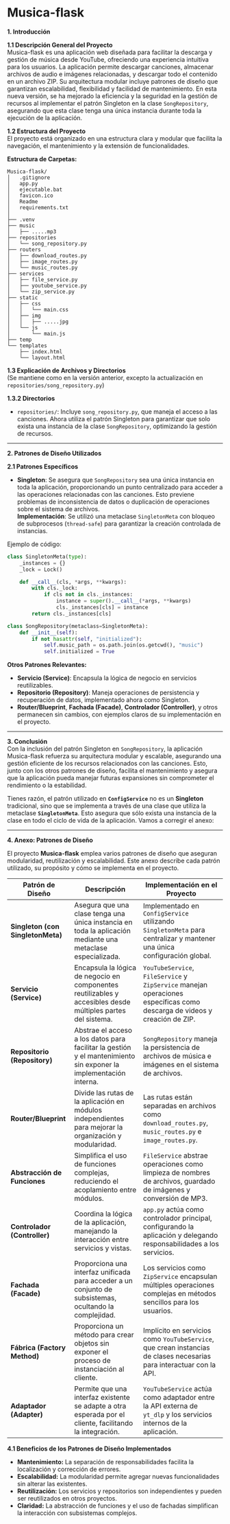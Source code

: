 # Musica-flask

**1. Introducción**

**1.1 Descripción General del Proyecto**  
Musica-flask es una aplicación web diseñada para facilitar la descarga y gestión de música desde YouTube, ofreciendo una experiencia intuitiva para los usuarios. La aplicación permite descargar canciones, almacenar archivos de audio e imágenes relacionadas, y descargar todo el contenido en un archivo ZIP. Su arquitectura modular incluye patrones de diseño que garantizan escalabilidad, flexibilidad y facilidad de mantenimiento. En esta nueva versión, se ha mejorado la eficiencia y la seguridad en la gestión de recursos al implementar el patrón Singleton en la clase `SongRepository`, asegurando que esta clase tenga una única instancia durante toda la ejecución de la aplicación.

**1.2 Estructura del Proyecto**  
El proyecto está organizado en una estructura clara y modular que facilita la navegación, el mantenimiento y la extensión de funcionalidades.  

**Estructura de Carpetas:**
```plaintext
Musica-flask/
│   .gitignore
│   app.py
│   ejecutable.bat
│   favicon.ico
│   Readme
│   requirements.txt
│   
├── .venv
├── music
│   ├── .....mp3
├── repositories
│   └── song_repository.py
├── routers
│   ├── download_routes.py
│   ├── image_routes.py
│   └── music_routes.py
├── services
│   ├── file_service.py
│   ├── youtube_service.py
│   └── zip_service.py
├── static
│   ├── css
│   │   └── main.css
│   ├── img
│   │   ├── .....jpg
│   └── js
│       └── main.js
├── temp
└── templates
    ├── index.html
    └── layout.html
```

**1.3 Explicación de Archivos y Directorios**  
(Se mantiene como en la versión anterior, excepto la actualización en `repositories/song_repository.py`)

**1.3.2 Directorios**  
- `repositories/`: Incluye `song_repository.py`, que maneja el acceso a las canciones. Ahora utiliza el patrón Singleton para garantizar que solo exista una instancia de la clase `SongRepository`, optimizando la gestión de recursos.

---

**2. Patrones de Diseño Utilizados**

**2.1 Patrones Específicos**  
- **Singleton**: Se asegura que `SongRepository` sea una única instancia en toda la aplicación, proporcionando un punto centralizado para acceder a las operaciones relacionadas con las canciones. Esto previene problemas de inconsistencia de datos o duplicación de operaciones sobre el sistema de archivos.  
  **Implementación**: Se utilizó una metaclase `SingletonMeta` con bloqueo de subprocesos (`thread-safe`) para garantizar la creación controlada de instancias.  

Ejemplo de código:
```python
class SingletonMeta(type):
    _instances = {}
    _lock = Lock()

    def __call__(cls, *args, **kwargs):
        with cls._lock:
            if cls not in cls._instances:
                instance = super().__call__(*args, **kwargs)
                cls._instances[cls] = instance
        return cls._instances[cls]

class SongRepository(metaclass=SingletonMeta):
    def __init__(self):
        if not hasattr(self, "initialized"):
            self.music_path = os.path.join(os.getcwd(), "music")
            self.initialized = True
```

**Otros Patrones Relevantes:**
- **Servicio (Service)**: Encapsula la lógica de negocio en servicios reutilizables.
- **Repositorio (Repository)**: Maneja operaciones de persistencia y recuperación de datos, implementado ahora como Singleton.
- **Router/Blueprint**, **Fachada (Facade)**, **Controlador (Controller)**, y otros permanecen sin cambios, con ejemplos claros de su implementación en el proyecto.

---

**3. Conclusión**  
Con la inclusión del patrón Singleton en `SongRepository`, la aplicación Musica-flask refuerza su arquitectura modular y escalable, asegurando una gestión eficiente de los recursos relacionados con las canciones. Esto, junto con los otros patrones de diseño, facilita el mantenimiento y asegura que la aplicación pueda manejar futuras expansiones sin comprometer el rendimiento o la estabilidad.


Tienes razón, el patrón utilizado en **`ConfigService`** no es un **Singleton** tradicional, sino que se implementa a través de una clase que utiliza la metaclase **`SingletonMeta`**. Esto asegura que sólo exista una instancia de la clase en todo el ciclo de vida de la aplicación. Vamos a corregir el anexo:

---

**4. Anexo: Patrones de Diseño**  

El proyecto **Musica-flask** emplea varios patrones de diseño que aseguran modularidad, reutilización y escalabilidad. Este anexo describe cada patrón utilizado, su propósito y cómo se implementa en el proyecto.  

| **Patrón de Diseño**      | **Descripción**                                                                                                   | **Implementación en el Proyecto**                                                                                           |
|---------------------------|-------------------------------------------------------------------------------------------------------------------|----------------------------------------------------------------------------------------------------------------------------|
| **Singleton (con SingletonMeta)** | Asegura que una clase tenga una única instancia en toda la aplicación mediante una metaclase especializada.  | Implementado en `ConfigService` utilizando `SingletonMeta` para centralizar y mantener una única configuración global.      |
| **Servicio (Service)**    | Encapsula la lógica de negocio en componentes reutilizables y accesibles desde múltiples partes del sistema.      | `YouTubeService`, `FileService` y `ZipService` manejan operaciones específicas como descarga de videos y creación de ZIP.   |
| **Repositorio (Repository)** | Abstrae el acceso a los datos para facilitar la gestión y el mantenimiento sin exponer la implementación interna. | `SongRepository` maneja la persistencia de archivos de música e imágenes en el sistema de archivos.                         |
| **Router/Blueprint**      | Divide las rutas de la aplicación en módulos independientes para mejorar la organización y modularidad.           | Las rutas están separadas en archivos como `download_routes.py`, `music_routes.py` e `image_routes.py`.                    |
| **Abstracción de Funciones** | Simplifica el uso de funciones complejas, reduciendo el acoplamiento entre módulos.                              | `FileService` abstrae operaciones como limpieza de nombres de archivos, guardado de imágenes y conversión de MP3.           |
| **Controlador (Controller)** | Coordina la lógica de la aplicación, manejando la interacción entre servicios y vistas.                         | `app.py` actúa como controlador principal, configurando la aplicación y delegando responsabilidades a los servicios.        |
| **Fachada (Facade)**      | Proporciona una interfaz unificada para acceder a un conjunto de subsistemas, ocultando la complejidad.           | Los servicios como `ZipService` encapsulan múltiples operaciones complejas en métodos sencillos para los usuarios.          |
| **Fábrica (Factory Method)** | Proporciona un método para crear objetos sin exponer el proceso de instanciación al cliente.                     | Implícito en servicios como `YouTubeService`, que crean instancias de clases necesarias para interactuar con la API.         |
| **Adaptador (Adapter)**   | Permite que una interfaz existente se adapte a otra esperada por el cliente, facilitando la integración.          | `YouTubeService` actúa como adaptador entre la API externa de `yt_dlp` y los servicios internos de la aplicación.           |

**4.1 Beneficios de los Patrones de Diseño Implementados**  
- **Mantenimiento:** La separación de responsabilidades facilita la localización y corrección de errores.  
- **Escalabilidad:** La modularidad permite agregar nuevas funcionalidades sin alterar las existentes.  
- **Reutilización:** Los servicios y repositorios son independientes y pueden ser reutilizados en otros proyectos.  
- **Claridad:** La abstracción de funciones y el uso de fachadas simplifican la interacción con subsistemas complejos.  
